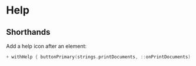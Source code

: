 # Help

## Shorthands

Add a help icon after an element:

```kotlin
+ withHelp { buttonPrimary(strings.printDocuments, ::onPrintDocuments) }
```
